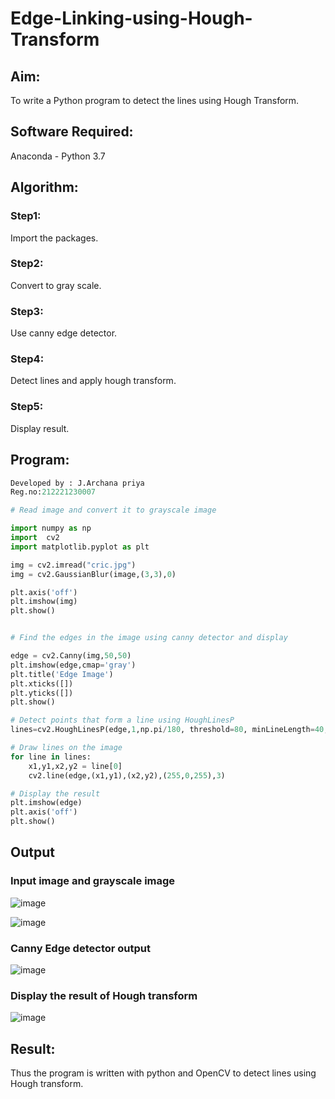 # Edge-Linking-using-Hough-Transform
## Aim:
To write a Python program to detect the lines using Hough Transform.

## Software Required:
Anaconda - Python 3.7

## Algorithm:
### Step1:
Import the packages.
### Step2:
Convert to gray scale.
### Step3:
Use canny edge detector.
### Step4:
Detect lines and apply hough transform.
### Step5:
Display result.
## Program:
```Python
Developed by : J.Archana priya
Reg.no:212221230007

# Read image and convert it to grayscale image

import numpy as np
import  cv2
import matplotlib.pyplot as plt

img = cv2.imread("cric.jpg")
img = cv2.GaussianBlur(image,(3,3),0)

plt.axis('off')
plt.imshow(img)
plt.show()


# Find the edges in the image using canny detector and display

edge = cv2.Canny(img,50,50)
plt.imshow(edge,cmap='gray')
plt.title('Edge Image')
plt.xticks([])
plt.yticks([])
plt.show()

# Detect points that form a line using HoughLinesP
lines=cv2.HoughLinesP(edge,1,np.pi/180, threshold=80, minLineLength=40,maxLineGap=250)

# Draw lines on the image
for line in lines:
    x1,y1,x2,y2 = line[0]
    cv2.line(edge,(x1,y1),(x2,y2),(255,0,255),3)

# Display the result
plt.imshow(edge)
plt.axis('off')
plt.show()

```
## Output

### Input image and grayscale image
![image](https://user-images.githubusercontent.com/93427594/235697434-2c3ade6b-13ab-4a42-a401-9b837a5567f1.png)

![image](https://user-images.githubusercontent.com/93427594/235695999-88a92d93-d235-4b27-8587-2354d5eeeb2f.png)

### Canny Edge detector output
 
![image](https://user-images.githubusercontent.com/93427594/235696100-55a91b73-31ae-4864-b27e-5f5ec9c7cb51.png)

### Display the result of Hough transform
 ![image](https://user-images.githubusercontent.com/93427594/235696171-45329459-4064-4fac-b199-e755e8f16049.png)


## Result:
Thus the program is written with python and OpenCV to detect lines using Hough transform. 

